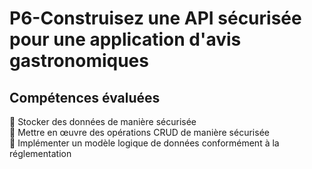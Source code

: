 # P6-Construisez une API sécurisée pour une application d'avis gastronomiques

## Compétences évaluées

:pushpin: Stocker des données de manière sécurisée\
:pushpin: Mettre en œuvre des opérations CRUD de manière sécurisée\
:pushpin: Implémenter un modèle logique de données conformément à la réglementation
